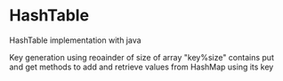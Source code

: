 # HashTable
HashTable implementation with java

Key generation using reoainder of size of array   "key%size"
contains put and get methods to add and retrieve values from HashMap using its key
